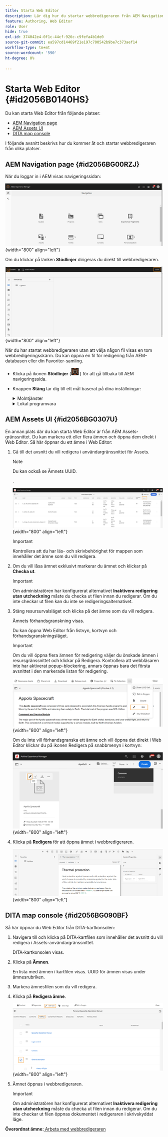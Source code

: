 ```yaml
---
title: Starta Web Editor
description: Lär dig hur du startar webbredigeraren från AEM Navigation Page, AEM Assets UI och DITA map Console i AEM Guides.
feature: Authoring, Web Editor
role: User
hide: true
exl-id: 374042e4-0f1c-44cf-926c-c9fefa4b1de0
source-git-commit: ea597cd14469f21e197c700542b9be7c373aef14
workflow-type: tm+mt
source-wordcount: '590'
ht-degree: 0%

---
```


# Starta Web Editor {#id2056B0140HS}

Du kan starta Web Editor från följande platser:

- [AEM Navigation page](#id2056BG00RZJ)
- [AEM Assets UI](#id2056BG0307U)
- [DITA map console](#id2056BG090BF)

I följande avsnitt beskrivs hur du kommer åt och startar webbredigeraren från olika platser.

## AEM Navigation page {#id2056BG00RZJ}

När du loggar in i AEM visas navigeringssidan:

![](images/web-editor-from-navigation-page.png){width="800" align="left"}

Om du klickar på länken **Stödlinjer** dirigeras du direkt till webbredigeraren.

![](images/web-editor-launch-page.png){width="800" align="left"}

När du har startat webbredigeraren utan att välja någon fil visas en tom webbredigeringsskärm. Du kan öppna en fil för redigering från AEM-databasen eller din Favoriter-samling.

- Klicka på ikonen **Stödlinjer** (![](images/aem-guides-icon.png) ) för att gå tillbaka till AEM navigeringssida.

- Knappen **Stäng** tar dig till ett mål baserat på dina inställningar:



  <details>

  <summary> Molntjänster </summary>

  Om du använder molntjänster klickar du på knappen **Stäng** för att gå tillbaka till AEM navigeringssida.
  </details>

  <details>

  <summary> Lokal programvara</summary>

  Om du använder AEM Guides On-Local Software (4.2.1 och senare) klickar du på knappen **Close** till höger för att gå tillbaka till den aktuella filsökvägen i Assets-gränssnittet.

  </details>

## AEM Assets UI {#id2056BG0307U}

En annan plats där du kan starta Web Editor är från AEM Assets-gränssnittet. Du kan markera ett eller flera ämnen och öppna dem direkt i Web Editor. Så här öppnar du ett ämne i Web Editor:

1. Gå till det avsnitt du vill redigera i användargränssnittet för Assets.

   >[!NOTE]
   >
   > Du kan också se Ämnets UUID.

   .

   ![](images/assets_ui_with_uuid_cs.png){width="800" align="left"}

   >[!IMPORTANT]
   >
   > Kontrollera att du har läs- och skrivbehörighet för mappen som innehåller det ämne som du vill redigera.

1. Om du vill låsa ämnet exklusivt markerar du ämnet och klickar på **Checka ut**.

   >[!IMPORTANT]
   >
   > Om administratören har konfigurerat alternativet **Inaktivera redigering utan utcheckning** måste du checka ut filen innan du redigerar. Om du inte checkar ut filen kan du inte se redigeringsalternativet.

1. Stäng resursurvalsläget och klicka på det ämne som du vill redigera.

   Ämnets förhandsgranskning visas.

   Du kan öppna Web Editor från listvyn, kortvyn och förhandsgranskningsläget.

   >[!IMPORTANT]
   >
   > Om du vill öppna flera ämnen för redigering väljer du önskade ämnen i resursgränssnittet och klickar på Redigera. Kontrollera att webbläsaren inte har aktiverat popup-blockering, annars öppnas bara det första avsnittet i den markerade listan för redigering.

   ![](images/edit-from-preview_cs.png){width="800" align="left"}

   Om du inte vill förhandsgranska ett ämne och vill öppna det direkt i Web Editor klickar du på ikonen Redigera på snabbmenyn i kortvyn:

   ![](images/edit-topic-from-quick-action_cs.png){width="800" align="left"}

1. Klicka på **Redigera** för att öppna ämnet i webbredigeraren.

   ![](images/edit-mode.png){width="800" align="left"}


## DITA map console {#id2056BG090BF}

Så här öppnar du Web Editor från DITA-kartkonsolen:

1. Navigera till och klicka på DITA-kartfilen som innehåller det avsnitt du vill redigera i Assets-användargränssnittet.

   DITA-kartkonsolen visas.

1. Klicka på **Ämnen**.

   En lista med ämnen i kartfilen visas. UUID för ämnen visas under ämnesrubriken.

1. Markera ämnesfilen som du vill redigera.

1. Klicka på **Redigera ämne**.

   ![](images/edit-topics-map-console_cs.png){width="800" align="left"}

1. Ämnet öppnas i webbredigeraren.

   >[!IMPORTANT]
   >
   > Om administratören har konfigurerat alternativet **Inaktivera redigering utan utcheckning** måste du checka ut filen innan du redigerar. Om du inte checkar ut filen öppnas dokumentet i redigeraren i skrivskyddat läge.


**Överordnat ämne:**&#x200B;[&#x200B; Arbeta med webbredigeraren](web-editor.md)
